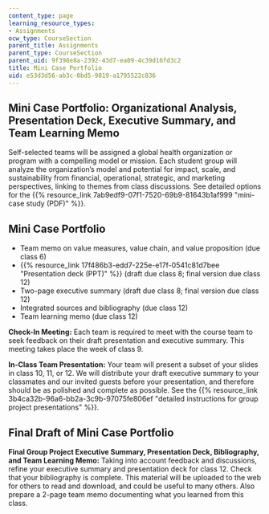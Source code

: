 ```yaml
---
content_type: page
learning_resource_types:
- Assignments
ocw_type: CourseSection
parent_title: Assignments
parent_type: CourseSection
parent_uid: 9f398e8a-2392-43d7-ea09-4c39d16fd3c2
title: Mini Case Portfolio
uid: e53d3d56-ab3c-0bd5-9819-a1795522c836
---
```


Mini Case Portfolio: Organizational Analysis, Presentation Deck, Executive Summary, and Team Learning Memo
----------------------------------------------------------------------------------------------------------

Self-selected teams will be assigned a global health organization or program with a compelling model or mission. Each student group will analyze the organization’s model and potential for impact, scale, and sustainability from financial, operational, strategic, and marketing perspectives, linking to themes from class discussions. See detailed options for the {{% resource_link 7ab9edf9-07f1-7520-69b9-81643b1af999 "mini-case study (PDF)" %}}.

Mini Case Portfolio
-------------------

*   Team memo on value measures, value chain, and value proposition (due class 6)
*   {{% resource_link 17f486b3-edd7-225e-e17f-0541c81d7bee "Presentation deck (PPT)" %}} (draft due class 8; final version due class 12)
*   Two-page executive summary (draft due class 8; final version due class 12)
*   Integrated sources and bibliography (due class 12)
*   Team learning memo (due class 12)

**Check-In Meeting:** Each team is required to meet with the course team to seek feedback on their draft presentation and executive summary. This meeting takes place the week of class 9.

**In-Class Team Presentation:** Your team will present a subset of your slides in class 10, 11, or 12. We will distribute your draft executive summary to your classmates and our invited guests before your presentation, and therefore should be as polished and complete as possible. See the {{% resource_link 3b4ca32b-96a6-bb2a-3c9b-97075fe806ef "detailed instructions for group project presentations" %}}.

Final Draft of Mini Case Portfolio
----------------------------------

**Final Group Project Executive Summary, Presentation Deck, Bibliography, and Team Learning Memo:** Taking into account feedback and discussions, refine your executive summary and presentation deck for class 12. Check that your bibliography is complete. This material will be uploaded to the web for others to read and download, and could be useful to many others. Also prepare a 2-page team memo documenting what you learned from this class.